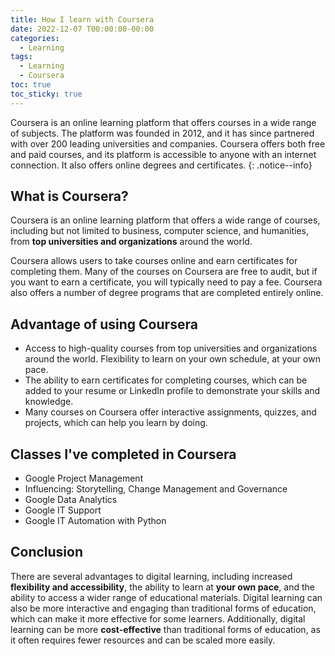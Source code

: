 ```yaml
---
title: How I learn with Coursera
date: 2022-12-07 T00:00:00-00:00
categories:
  - Learning
tags:
  - Learning
  - Coursera
toc: true
toc_sticky: true
---
```


Coursera is an online learning platform that offers courses in a wide range of subjects. The platform was founded in 2012, and it has since partnered with over 200 leading universities and companies. Coursera offers both free and paid courses, and its platform is accessible to anyone with an internet connection. It also offers online degrees and certificates.
{: .notice--info}

## What is Coursera?

Coursera is an online learning platform that offers a wide range of courses, including but not limited to business, computer science, and humanities, from **top universities and organizations** around the world. 

Coursera allows users to take courses online and earn certificates for completing them. Many of the courses on Coursera are free to audit, but if you want to earn a certificate, you will typically need to pay a fee. Coursera also offers a number of degree programs that are completed entirely online.

## Advantage of using Coursera

- Access to high-quality courses from top universities and organizations around the world.
Flexibility to learn on your own schedule, at your own pace.
- The ability to earn certificates for completing courses, which can be added to your resume or LinkedIn profile to demonstrate your skills and knowledge.
- Many courses on Coursera offer interactive assignments, quizzes, and projects, which can help you learn by doing.

## Classes I've completed in Coursera
- Google Project Management
- Influencing: Storytelling, Change Management and Governance
- Google Data Analytics
- Google IT Support
- Google IT Automation with Python

## Conclusion
There are several advantages to digital learning, including increased **flexibility and accessibility**, the ability to learn at **your own pace**, and the ability to access a wider range of educational materials. Digital learning can also be more interactive and engaging than traditional forms of education, which can make it more effective for some learners. Additionally, digital learning can be more **cost-effective** than traditional forms of education, as it often requires fewer resources and can be scaled more easily.












